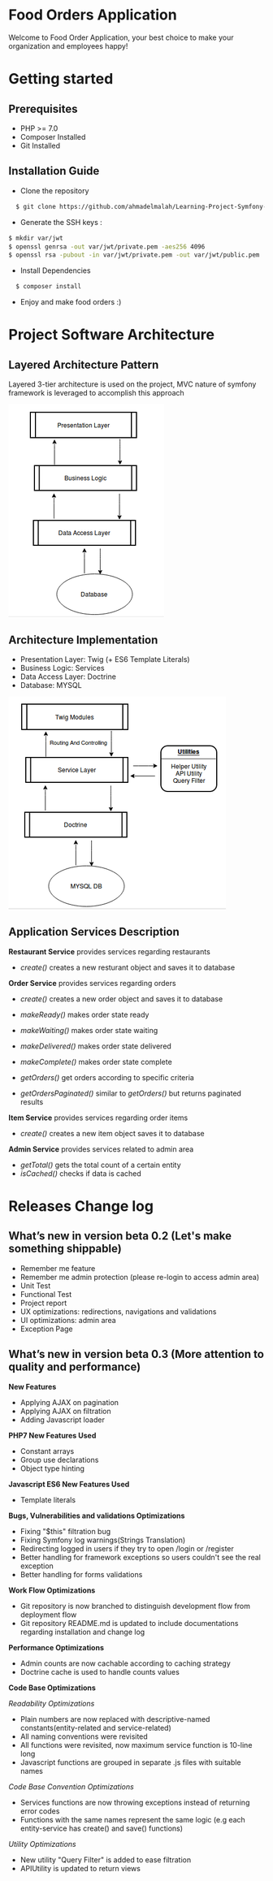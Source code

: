Food Orders Application
=======================

Welcome to Food Order Application, your best choice to make your organization and employees happy!

Getting started
===============
Prerequisites
-------------
* PHP >= 7.0
* Composer Installed
* Git Installed

Installation Guide
------------------
* Clone the repository

``` bash
  $ git clone https://github.com/ahmadelmalah/Learning-Project-Symfony-Restaurants-Orders.git
```
* Generate the SSH keys :

``` bash
$ mkdir var/jwt
$ openssl genrsa -out var/jwt/private.pem -aes256 4096
$ openssl rsa -pubout -in var/jwt/private.pem -out var/jwt/public.pem
```
* Install Dependencies

``` bash
  $ composer install
```
* Enjoy and make food orders :)

Project Software Architecture
=============================
Layered Architecture Pattern
-----------------------------
Layered 3-tier architecture is used on the project, MVC nature of symfony framework is leveraged to accomplish this approach

![alt tag](https://raw.githubusercontent.com/ahmadelmalah/Learning-Project-Symfony-Restaurants-Orders/dev/orderat/web/documentation/architecture-theo.png)

Architecture Implementation
---------------------------
* Presentation Layer: Twig (+ ES6 Template Literals)
* Business Logic: Services
* Data Access Layer: Doctrine
* Database: MYSQL

![alt tag](https://raw.githubusercontent.com/ahmadelmalah/Learning-Project-Symfony-Restaurants-Orders/dev/orderat/web/documentation/architecture-practial.png)

Application Services Description
--------------------------------
**Restaurant Service** provides services regarding restaurants
* *create()* creates a new resturant object and saves it to database

**Order Service** provides services regarding orders
* *create()* creates a new order object and saves it to database

* *makeReady()* makes order state ready
* *makeWaiting()* makes order state waiting
* *makeDelivered()* makes order state delivered
* *makeComplete()* makes order state complete

* *getOrders()* get orders according to specific criteria
* *getOrdersPaginated()* similar to *getOrders()* but returns paginated results


**Item Service** provides services regarding order items
* *create()* creates a new item object saves it to database

**Admin Service** provides services related to admin area
* *getTotal()* gets the total count of a certain entity
* *isCached()* checks if data is cached


Releases Change log
===================
What’s new in version beta 0.2 (Let's make something shippable)
-------------------------------------
* Remember me feature
* Remember me admin protection (please re-login to access admin area)
* Unit Test
* Functional Test
* Project report
* UX optimizations: redirections, navigations and validations
* UI optimizations: admin area
* Exception Page

What’s new in version beta 0.3 (More attention to quality and performance)
--------------------------------------------------------------------------
**New Features**
* Applying AJAX on pagination
* Applying AJAX on filtration
* Adding Javascript loader

**PHP7 New Features Used**
* Constant arrays
* Group use declarations
* Object type hinting

**Javascript ES6 New Features Used**
* Template literals

**Bugs, Vulnerabilities and validations Optimizations**
* Fixing "$this" filtration bug
* Fixing Symfony log warnings(Strings Translation)
* Redirecting logged in users if they try to open /login or /register
* Better handling for framework exceptions so users couldn't see the real exception
* Better handling for forms validations

**Work Flow Optimizations**
* Git repository is now branched to distinguish development flow from deployment flow
* Git repository README.md is updated to include documentations regarding installation and change log

**Performance Optimizations**
* Admin counts are now cachable according to caching strategy
* Doctrine cache is used to handle counts values

**Code Base Optimizations**

*Readability Optimizations*

* Plain numbers are now replaced with descriptive-named constants(entity-related and service-related)
* All naming conventions were revisited
* All functions were revisited, now maximum service function is 10-line long
* Javascript functions are grouped in separate .js files with suitable names

*Code Base Convention Optimizations*

* Services functions are now throwing exceptions instead of returning error codes
* Functions with the same names represent the same logic (e.g each entity-service has create() and save() functions)

*Utility Optimizations*

* New utility "Query Filter" is added to ease filtration
* APIUtility is updated to return views
